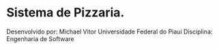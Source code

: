 ﻿# Sistema de Pizzaria. 
Desenvolvido por: Michael Vitor 
Universidade Federal do Piaui 
Disciplina: Engenharia de Software 
